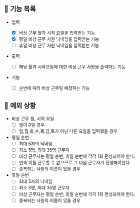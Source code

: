 ## 📄 기능 목록

- 입력

  - [x] 비상 근무 월과 시작 요일을 입력받는 기능
  - [x] 평일 비상 근무 사원 닉네임을 입력받는 기능
  - [ ] 휴일 비상 근무 사원 닉네임을 입력받는 기능

- 출력

  - [ ] 해당 월과 시작요일에 대한 비상 근무 사원을 출력하는 기능

- 기능
  - [ ] 순번에 따라 비상 근무일 배정하는 기능

## 🎯 예외 상황

- 비상 근무 월, 시작 요일
  - [ ] 월이 0일 경우
  - [ ] 일,월,화,수,목,금,토가 아닌 다른 요일을 입력했을 경우
- 평일 순번
  - [ ] 최대 5자의 닉네임
  - [ ] 최소 5명, 최대 35명 근무자
  - [ ] 비상 근무자는 평일 순번, 휴일 순번에 각각 1회 편성되어야 한다.
  - [ ] 연속 이틀 근무할 수 없으므로 그 다음 근무자가 진행해야한다.
  - [ ] 중복되는 사원의 이름이 있을 경우
- 휴일 순번
  - [ ] 최대 5자의 닉네임
  - [ ] 최소 5명, 최대 35명 근무자
  - [ ] 비상 근무자는 평일 순번, 휴일 순번에 각각 1회 편성되어야 한다.
  - [ ] 중복되는 사원의 이름이 있을 경우
